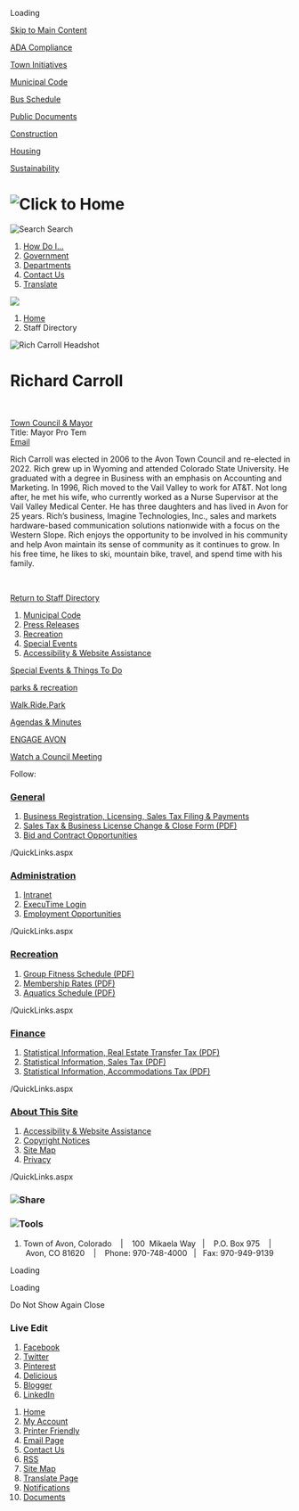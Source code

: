 Loading

[Skip to Main Content](https://www.avon.org/directory.aspx?EID=7%2F)

[ADA Compliance](https://www.avon.org/2492/Accessibility-Website-Assistance)

[Town Initiatives](https://www.avon.org/2378/Town-Initiatives)

[Municipal Code](https://library.municode.com/co/avon/codes/home_rule_charter_and_code)

[Bus Schedule](https://www.avon.org/bus)

[Public Documents](https://www.avon.org/882/Public-Documents)

[Construction](https://www.avon.org/947/Public-Works)

[Housing](https://www.avon.org/2382/Housing)

[Sustainability](https://www.avon.org/558/Sustainability)

# ![Click to Home](https://www.avon.org/ImageRepository/Document?documentID=15933)

![Search](https://www.avon.org/ImageRepository/Document?documentID=24020) Search

1. [How Do I...](https://www.avon.org/1037/How-Do-I)
2. [Government](https://www.avon.org/27/Government)
3. [Departments](https://www.avon.org/101/Departments)
4. [Contact Us](https://www.avon.org/Directory.aspx)
5. [Translate](https://translate.google.com/translate?sl=en&tl=es&js=y&prev=_t&hl=en&ie=UTF-8&u=http%3A%2F%2Fco-avon3.civicplus.com%2F&edit-text)

<!--THE END-->

![](https://www.avon.org/ImageRepository/Document?documentID=19383)

1. [Home](https://www.avon.org)
2. Staff Directory

![Rich Carroll Headshot](https://www.avon.org/ImageRepository/Document?documentID=24984 "Rich Carroll Headshot")

# Richard Carroll

 

[Town Council &amp; Mayor](https://www.avon.org/Directory.aspx?DID=8)  
Title: Mayor Pro Tem  
[Email](mailto:rcarroll@avon.org)

Rich Carroll was elected in 2006 to the Avon Town Council and re-elected in 2022. Rich grew up in Wyoming and attended Colorado State University. He graduated with a degree in Business with an emphasis on Accounting and Marketing. In 1996, Rich moved to the Vail Valley to work for AT&amp;T. Not long after, he met his wife, who currently worked as a Nurse Supervisor at the Vail Valley Medical Center. He has three daughters and has lived in Avon for 25 years. Rich’s business, Imagine Technologies, Inc., sales and markets hardware-based communication solutions nationwide with a focus on the Western Slope. Rich enjoys the opportunity to be involved in his community and help Avon maintain its sense of community as it continues to grow. In his free time, he likes to ski, mountain bike, travel, and spend time with his family.

 

[Return to Staff Directory](https://www.avon.org/Directory.aspx)

1. [Municipal Code](https://www.municode.com/library/co/avon/codes/home_rule_charter_and_code)
2. [Press Releases](https://www.avon.org/CivicAlerts.asp)
3. [Recreation](https://www.avon.org/2046/Recreation)
4. [Special Events](https://www.avon.org/2042/2019-Special-Events)
5. [Accessibility &amp; Website Assistance](https://www.avon.org/2492/Accessibility-Website-Assistance)

[Special Events &amp; Things To Do](https://www.avon.org/2042/2018-Special-Events)

[parks &amp; recreation](https://www.avon.org/2046/Parks-Recreation)

[Walk.Ride.Park](https://www.avon.org/2038/Free-Spaces-to-Explore)

[Agendas &amp; Minutes](https://www.avon.org/952/Agendas-Packets-Minutes)

[ENGAGE AVON](https://www.avon.org/2378/Town-Initiatives)

[Watch a Council Meeting](https://www.highfivemedia.org/series/avon-town-council)

Follow:

### [General](https://www.avon.org/QuickLinks.aspx?CID=3)

1. [Business Registration, Licensing, Sales Tax Filing &amp; Payments](https://www.avon.org/Index.aspx?NID=161)
2. [Sales Tax &amp; Business License Change &amp; Close Form (PDF)](https://www.avon.org/DocumentCenter/View/12024)
3. [Bid and Contract Opportunities](https://www.avon.org/bids)

/QuickLinks.aspx

### [Administration](https://www.avon.org/QuickLinks.aspx?CID=8)

1. [Intranet](https://avonco.sharepoint.com/sites/TOAIntranet)
2. [ExecuTime Login](https://time.avon.org:7120/ExecuTime/LoginCheck.do?bmark=Index.action)
3. [Employment Opportunities](https://www.avon.org/2528/Employment-Opportunities)

/QuickLinks.aspx

### [Recreation](https://www.avon.org/QuickLinks.aspx?CID=22)

1. [Group Fitness Schedule (PDF)](https://www.avon.org/DocumentCenter/Home/View/630)
2. [Membership Rates (PDF)](https://www.avon.org/DocumentCenter/View/15203)
3. [Aquatics Schedule (PDF)](https://www.avon.org/DocumentCenter/View/666)

/QuickLinks.aspx

### [Finance](https://www.avon.org/QuickLinks.aspx?CID=5)

1. [Statistical Information, Real Estate Transfer Tax (PDF)](https://www.avon.org/DocumentCenter/View/19398/5--Real-Estate-Transfer-Tax-February)
2. [Statistical Information, Sales Tax (PDF)](https://www.avon.org/DocumentView.asp?DID=80)
3. [Statistical Information, Accommodations Tax (PDF)](https://www.avon.org/DocumentView.asp?DID=75)

/QuickLinks.aspx

### [About This Site](https://www.avon.org/QuickLinks.aspx?CID=43)

1. [Accessibility &amp; Website Assistance](https://www.avon.org/2492/Accessibility-Website-Assistance)
2. [Copyright Notices](https://www.avon.org/site/copyright)
3. [Site Map](https://www.avon.org/sitemap)
4. [Privacy](https://www.avon.org)

/QuickLinks.aspx

### ![Share](https://www.avon.org/ImageRepository/Document?documentID=15938)

### ![Tools](https://www.avon.org/ImageRepository/Document?documentID=15940)

1. Town of Avon, Colorado    |    100  Mikaela Way   |    P.O. Box 975    |    Avon, CO 81620    |    Phone: 970-748-4000   |   Fax: 970-949-9139

Loading

Loading

Do Not Show Again Close

### Live Edit

1. [Facebook](https://www.avon.org/Layout/WidgetShare/ShareLink/Facebook)
2. [Twitter](https://www.avon.org/Layout/WidgetShare/ShareLink/Twitter)
3. [Pinterest](https://www.avon.org/Layout/WidgetShare/ShareLink/Pinterest)
4. [Delicious](https://www.avon.org/Layout/WidgetShare/ShareLink/Delicious)
5. [Blogger](https://www.avon.org/Layout/WidgetShare/ShareLink/Blogger)
6. [LinkedIn](https://www.avon.org/Layout/WidgetShare/ShareLink/LinkedIn)

<!--THE END-->

01. [Home](https://www.avon.org)
02. [My Account](https://www.avon.org/MyAccount)
03. [Printer Friendly](https://www.avon.org/directory.aspx?EID=7%2F)
04. [Email Page](https://www.avon.org/EmailPage)
05. [Contact Us](https://www.avon.org/directory.aspx)
06. [RSS](https://www.avon.org/rss.aspx)
07. [Site Map](https://www.avon.org/SiteMap)
08. [Translate Page](https://www.avon.org/directory.aspx?EID=7%2F)
09. [Notifications](https://www.avon.org/list.aspx)
10. [Documents](https://www.avon.org/DocumentCenter)